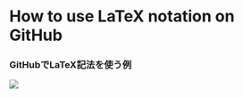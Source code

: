 # How to use LaTeX notation on GitHub
### GitHubでLaTeX記法を使う例
<img src="https://render.githubusercontent.com/render/math?math=\frac{1}{2}">
